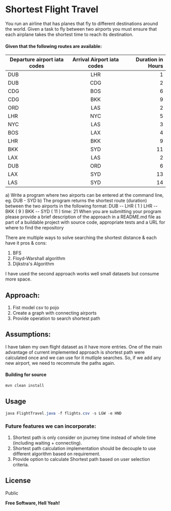 # Shortest Flight Travel
You run an airline that has planes that fly to different destinations around the world. Given a
task to fly between two airports you must ensure that each airplane takes the shortest time
to reach its destination.

#### Given that the following routes are available:
| Departure airport iata codes   |      Arrival Airport iata codes      |  Duration in Hours |
|----------|:-------------:|------:|
| DUB  | LHR  | 1 |
| DUB  | CDG  | 2 |
| CDG  | BOS  | 6 |
| CDG  | BKK  | 9 |
| ORD  | LAS  | 2 |
| LHR  | NYC  | 5 |
| NYC  | LAS  | 3 |
| BOS  | LAX  | 4 |
| LHR  | BKK  | 9 |
| BKK  | SYD  | 11 |
| LAX  | LAS  | 2 |
| DUB  | ORD  | 6 |
| LAX  | SYD  | 13 |
| LAS  | SYD  | 14 |
a) Write a program where two airports can be entered at the command line, eg. DUB -
SYD
b) The program returns the shortest route (duration) between the two airports in the
following format:
DUB -- LHR ( 1 )
LHR -- BKK ( 9 )
BKK -- SYD ( 11 )
time: 21
When you are submitting your program please provide a brief description of the approach in
a README.md file as part of a buildable project with source code, appropriate tests and a
URL for where to find the repository

There are multiple ways to solve searching the shortest distance & each have it pros & cons:
1. BFS
2. Floyd-Warshall algorithm
3. Dijkstra's Algorithm

I have used the second approach works well small datasets but consume more space.

## Approach:
1. Fist model csv to pojo
2. Create a graph with connecting airports
3. Provide operation to search shortest path

## Assumptions:
I have taken my own flight dataset as it have more entries.
One of the main advantage of current implemented approach is shortest path were calculated once and we can use for it mutliple searches. So, if we add any new airport, we need to recommute the paths again.

#### Building for source

```sh
mvn clean install
```
## Usage

```java
java FlightTravel.java -f flights.csv -s LGW -e HND
```

### Future features we can incorporate:
1. Shortest path is only consider on journey time instead of whole time (including waiting + connecting).
2. Shortest path calculation implementation should be decouple to use different algorithm based on requirement.
3. Provide option to calculate Shortest path based on user selection criteria.

## License

Public

**Free Software, Hell Yeah!**
